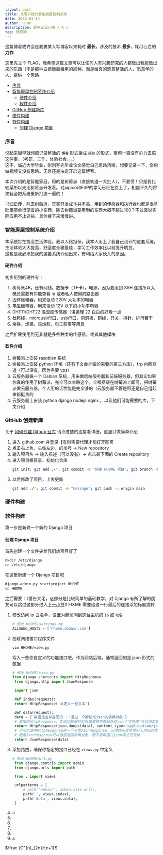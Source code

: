 ```yaml
---
layout: post
title: 从零开始的智能房屋控制系统
date: 2022-03-14
author: H_On
description: 是毕业设计辣 > A <
tag: 物联网
---
```


这篇博客或许会是我猹某人写博客以来耗时  **最长**，涉及的技术 **最多**，耗尽心血的 **力作**

这里先立个 FLAG，我希望这篇文章可以让任何人有兴趣研究的人都做出我能做出来的东西（不是那种白嫖能直接用的那种，而是给真的愿意整活的人，愿意学的人，提供一个思路

- [序言](#序言)
- [智能房屋控制系统介绍](#智能房屋控制系统介绍)
  - [硬件介绍](#硬件介绍)
  - [软件介绍](#软件介绍)
- [GitHub 创建新库](#github-创建新库)
- [硬件构建](#硬件构建)
- [软件构建](#软件构建)
  - [创建 Django 项目](#创建-django-项目)

### 序言
说起来很早就想把记录整活的 `博客` 形式换成 `视频` 的形式，奈何一直没有心力去搞这件事。（考研，工作，体验社会。。。）
<br>这不，临近大学毕业，刚刚写完毕业论文感觉自己思路清晰，想要记录一下，奈何做视频又没有思路。无奈还是决定开启这篇博客。

本次介绍的是智能家庭，用的是树莓派（直接劝退一大批人），不要慌！只是我比较菜所以先用树莓派开发着。对pipico和ESP的学习已经在路上了，相信不久的将来我会把系统重新打造一遍的！

书归正传，除去树莓派，其实开发成本并不高，用到的传感器和执行器也都是很基础很简单很便宜的小东西。除去树莓派要用到的东西大概不超过100？不过真说实际应用不止这些，具体接下来慢慢讲。

### 智能房屋控制系统介绍
本系统旨在提高生活体验，我以人格担保，我本人用上了我自己设计的这套系统，生活体验大大提高，舒适度全寝最佳，学习工作效率比以前提升明显。
<br>这也是我必须把我的这套系统介绍出来，安利给大家伙儿的原因。

#### 硬件介绍
初步用到的硬件有：
1. 树莓派4B，还有网线，数据卡（TF卡），电源，因为要用到 SSH 连接所以大概还需要有你能查看 ip 或者私人使用的路由器
2. 固体继电器，用来驱动 220V 大功率的电器
3. 电磁继电器，用来驱动 12V 以下的小功率电器
4. DHT11/DHT22 温湿度传感器（讲道理 22 白白的好看一点
5. 杜邦线，microusb母口，usb母口，洞洞板，铜线，开关，排针，排母若干
6. 烙铁，焊锡，热熔胶，电工胶带等用具

之后扩展使用到无非就是多些种类的传感器，或者其他模块

#### 软件介绍
1. 树莓派上安装 raspbian 系统
2. 树莓派上安装 python 环境（还有下文会介绍的需要的第三方库），frp 内网穿透（可以没有，因为需要 vps）
3. 云服务器搞一个 Debian 系统，用来做后端服务器和前端服务器，但其实如果你真的使用了树莓派，完全可以省略这个，全都搭载在树莓派上即可，把树莓派做云服务器，个人用的话性能是完全够的（云服务器不管是租还是自己组起来都挺贵的
4. 云服务器上安装 python django nodejs nginx ，以及他们可能需要的库，下文介绍

### GitHub 创建新库
关于 [如何创建 Github 仓库](https://hybrogen.github.io/2022/03/startGithub/) 请点进猹的连接看详细，这里只做简单介绍
1. 进入 github.com 并登录【有时需要代理才能打开网页
2. 点击右上角，头像左边，的加号 -> New repository
3. 输入项目名 -> 输入描述（可以没有）-> 点击最下面的 Create repository
4. 进入项目根目录，初始化仓库
   ```bash
   git init; git add ./*; git commit -m "创建 HHOME 项目"; git branch -M main; git remote add origin git@github.com:Hybrogen/HHOME.git; git push -u origin main
   ```
5. 以后修改了项目，上传更新
   ```bash
   git add ./*; git commit -m "message"; git push -u origin main
   ```

### 硬件构建

### 软件构建
第一步是新建一个新的 Django 项目
#### 创建 Django 项目
首先创建一个文件夹给我们放项目好了
```bash
mkdir /etc/django
cd /etc/django
```
在这里新建一个 Django 项目吧
```sh
django-admin.py startproject HHOME
cd HHOME
```
之后需要：（警告大佬，这部分是比较简单的基础教学，对 Django 有所了解的朋友可以跳过这部分进入[下一小节]()# FIXME 需要给这一行最后的连接添加标题跳转
1. 修改访问 ip 白名单，设置为能访问到这台主机的 `ip` 或 `域名`
   ```py
   # 修改 HHOME/settings.py
   ALLOWED_HOSTS = ['hhome.domain.com']
   ```
2. 创建网络接口程序文件
   ```bash
   vim HHOME/view.py
   ```
   写入一些你自定义的功能接口吧，作为网站后端，通常返回的是 json 形式的数据
   ```py
   # 修改 HHOME/view.py
   from django.shortcuts import HttpResponse
    from django.http import JsonResponse

    import json

    def index(request):
    return HttpResponse('自定义一些文本')

    def data(request):
    data = {'数据是这样返回的'：'通过一个解析成json的字典对象'}
    # 常用的httpResponse，在返回数据的时候需要把字典解析成json"字符串"并且指定返回的文本类型
    return HttpResponse(json.dumps(data), content_type='application/json')
    # 也可以使用HttpResponse的一个子类JsonResponse，记得在头文件里引入对应的类
    # 使用JsonResponse可以直接返回字典对象，而不用再通过json库进行转换
    return JsonResponse(data)
   ```
3. 添加路由，确保你指定的接口已经在 `views.py` 中定义
   ```py
   # 修改 HHOME/url.py
    from django.contrib import admin
    from django.urls import path

    from . import views

    urlpatterns = [
        # path('admin/', admin.site.urls),
        path('', views.index),
        path('data', views.data),
    ]
   ```
4. a
5. 
6. 
7. 
8. 
9. a



$\frac {C^{n}_{2n}}{n+1}$
